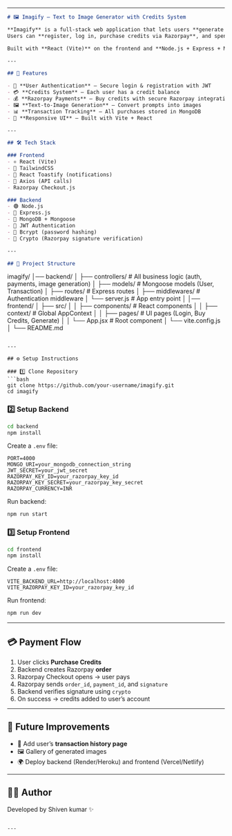 

---

```markdown
# 🖼️ Imagify – Text to Image Generator with Credits System

**Imagify** is a full-stack web application that lets users **generate AI-powered images from text prompts**.  
Users can **register, log in, purchase credits via Razorpay**, and spend credits to generate images.  

Built with **React (Vite)** on the frontend and **Node.js + Express + MongoDB** on the backend.

---

## 🚀 Features

- 🔑 **User Authentication** – Secure login & registration with JWT
- 💳 **Credits System** – Each user has a credit balance
- 💰 **Razorpay Payments** – Buy credits with secure Razorpay integration
- 🖼️ **Text-to-Image Generation** – Convert prompts into images
- 📊 **Transaction Tracking** – All purchases stored in MongoDB
- 🎨 **Responsive UI** – Built with Vite + React

---

## 🛠 Tech Stack

### Frontend
- ⚛️ React (Vite)
- 🎨 TailwindCSS
- 🔔 React Toastify (notifications)
- 🔗 Axios (API calls)
- Razorpay Checkout.js

### Backend
- 🟢 Node.js
- 🚂 Express.js
- 🍃 MongoDB + Mongoose
- 🔑 JWT Authentication
- 🧂 Bcrypt (password hashing)
- 🔐 Crypto (Razorpay signature verification)

---

## 📂 Project Structure

```

imagify/
│── backend/
│   ├── controllers/      # All business logic (auth, payments, image generation)
│   ├── models/           # Mongoose models (User, Transaction)
│   ├── routes/           # Express routes
│   ├── middlewares/      # Authentication middleware
│   └── server.js         # App entry point
│
│── frontend/
│   ├── src/
│   │   ├── components/   # React components
│   │   ├── context/      # Global AppContext
│   │   ├── pages/        # UI pages (Login, Buy Credits, Generate)
│   │   └── App.jsx       # Root component
│   └── vite.config.js
│
└── README.md

````

---

## ⚙️ Setup Instructions

### 1️⃣ Clone Repository
```bash
git clone https://github.com/your-username/imagify.git
cd imagify
````

### 2️⃣ Setup Backend

```bash
cd backend
npm install
```

Create a `.env` file:

```env
PORT=4000
MONGO_URI=your_mongodb_connection_string
JWT_SECRET=your_jwt_secret
RAZORPAY_KEY_ID=your_razorpay_key_id
RAZORPAY_KEY_SECRET=your_razorpay_key_secret
RAZORPAY_CURRENCY=INR
```

Run backend:

```bash
npm run start
```

### 3️⃣ Setup Frontend

```bash
cd frontend
npm install
```

Create a `.env` file:

```env
VITE_BACKEND_URL=http://localhost:4000
VITE_RAZORPAY_KEY_ID=your_razorpay_key_id
```

Run frontend:

```bash
npm run dev
```

---

## 💳 Payment Flow

1. User clicks **Purchase Credits**
2. Backend creates Razorpay **order**
3. Razorpay Checkout opens → user pays
4. Razorpay sends `order_id`, `payment_id`, and `signature`
5. Backend verifies signature using `crypto`
6. On success → credits added to user’s account

---

## 🎯 Future Improvements

* 📜 Add user’s **transaction history page**
* 🖼️ Gallery of generated images
* 🌍 Deploy backend (Render/Heroku) and frontend (Vercel/Netlify)

---

## 👨‍💻 Author

Developed by Shiven kumar ✨

```

---


```
